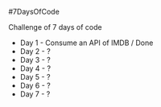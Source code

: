 <span>#7DaysOfCode</span>
<p>Challenge of 7 days of code</p>
<ul>
  <li>Day 1 - Consume an API of IMDB / Done</li>
  <li>Day 2 - ?</li>
  <li>Day 3 - ?</li>
  <li>Day 4 - ?</li>
  <li>Day 5 - ?</li>
  <li>Day 6 - ?</li>
  <li>Day 7 - ?</li>
</ul>
